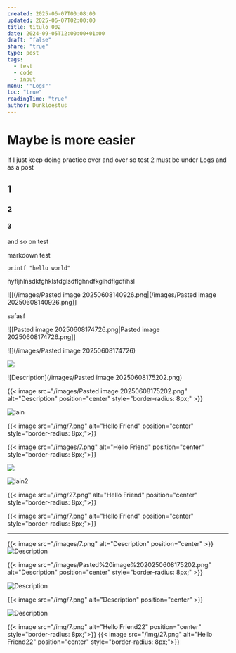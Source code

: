 ```yaml
---
created: 2025-06-07T00:08:00
updated: 2025-06-07T02:00:00
title: titulo 002
date: 2024-09-05T12:00:00+01:00
draft: "false"
share: "true"
type: post
tags:
  - test
  - code
  - input
menu: '"Logs"'
toc: "true"
readingTime: "true"
author: Dunkloestus
---
```

# Maybe is more easier 

If I just keep doing practice over and over
 so test 2 must be under Logs and as a post

## 1

### 2 

#### 3

and so on test 


markdown test

`printf "hello world" `

ñyfljhlñsdkfghklsfdglsdflghndfkglhdflgdfihsl


![[(/images/Pasted image 20250608140926.png|(/images/Pasted image 20250608140926.png]]


safasf


![[Pasted image 20250608174726.png|Pasted image 20250608174726.png]]



![](/images/Pasted image 20250608174726)


![](/images/Pasted%20image%2020250608175202.png)


![Description](/images/Pasted image 20250608175202.png)


{{< image src="/images/Pasted image 20250608175202.png" alt="Description" position="center" style="border-radius: 8px;" >}}



![lain](7.png)


{{< image src="/img/7.png" alt="Hello Friend" position="center" style="border-radius: 8px;">}}


{{< image src="/images/7.png" alt="Hello Friend" position="center" style="border-radius: 8px;">}}



![](/img/27.png)


![lain2](/img/27.png)


{{< image src="/img/27.png" alt="Hello Friend" position="center" style="border-radius: 8px;">}}


{{< image src="/img/7.png" alt="Hello Friend" position="center" style="border-radius: 8px;">}}

---------------



{{< image src="/images/7.png" alt="Description" position="center" >}} 
![Description](/images/7.png)






{{< image src="/images/Pasted%20image%2020250608175202.png" alt="Description" position="center" style="border-radius: 8px;" >}}

![Description](/images/Pasted%20image%2020250608175202.png)






{{< image src="/img/7.png" alt="Description" position="center" >}} 



![Description](/img/7.png)



{{< image src="/img/7.png" alt="Hello Friend22" position="center" style="border-radius: 8px;">}}
{{< image src="/img/27.png" alt="Hello Friend22" position="center" style="border-radius: 8px;">}}